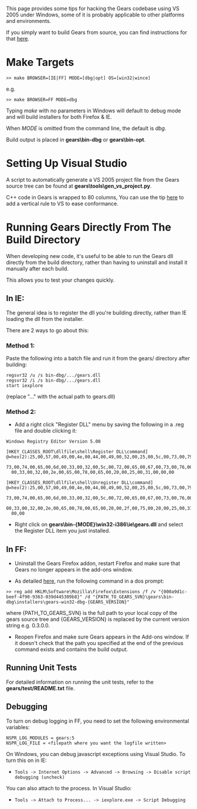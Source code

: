 This page provides some tips for hacking the Gears codebase using VS 2005 under Windows, some of it is probably applicable to other platforms and environments.

If you simply want to build Gears from source, you can find instructions for that [here](BuildingGearsForWindows.md).

# Make Targets #

`>> make BROWSER=[IE|FF] MODE=[dbg|opt] OS=[win32|wince]`

e.g.

`>> make BROWSER=FF MODE=dbg`

Typing _make_ with no parameters in Windows will default to debug mode and will build installers for both Firefox & IE.

When _MODE_ is omitted from the command line, the default is _dbg_.

Build output is placed in **gears\bin-dbg** or **gears\bin-opt**.

# Setting Up Visual Studio #

A script to automatically generate a VS 2005 project file from the Gears source tree can be found at **gears\tools\gen\_vs\_project.py**.

C++ code in Gears is wrapped to 80 columns, You can use the tip [here](http://blogs.msdn.com/saraford/archive/2004/05/05/257953.aspx) to add a vertical rule to VS to ease conformance.

# Running Gears Directly From The Build Directory #

When developing new code, it's useful to be able to run the Gears dll directly from the build directory, rather than having to uninstall and install it manually after each build.

This allows you to test your changes quickly.

## In IE: ##

The general idea is to register the dll you're building directly, rather than IE loading the dll from the installer.

There are 2 ways to go about this:

### Method 1: ###
Paste the following into a batch file and run it from the gears/ directory after building:

```
regsvr32 /u /s bin-dbg/.../gears.dll
regsvr32 /i /s bin-dbg/.../gears.dll
start iexplore
```

(replace "..." with the actual path to gears.dll)

### Method 2: ###
  * Add a right click "Register DLL" menu by saving the following in a .reg file and double clicking it:

```
Windows Registry Editor Version 5.00

[HKEY_CLASSES_ROOT\dllfile\shell\Register DLL\command]
@=hex(2):25,00,57,00,49,00,4e,00,44,00,49,00,52,00,25,00,5c,00,73,00,79,00,\
  73,00,74,00,65,00,6d,00,33,00,32,00,5c,00,72,00,65,00,67,00,73,00,76,00,72,\
  00,33,00,32,00,2e,00,65,00,78,00,65,00,20,00,25,00,31,00,00,00

[HKEY_CLASSES_ROOT\dllfile\shell\Unregister DLL\command]
@=hex(2):25,00,57,00,49,00,4e,00,44,00,49,00,52,00,25,00,5c,00,73,00,79,00,\
  73,00,74,00,65,00,6d,00,33,00,32,00,5c,00,72,00,65,00,67,00,73,00,76,00,72,\
  00,33,00,32,00,2e,00,65,00,78,00,65,00,20,00,2f,00,75,00,20,00,25,00,31,00,\
  00,00
```

  * Right click on **gears\bin-{MODE}\win32-i386\ie\gears.dll** and select the Register DLL item you just installed.

## In FF: ##

  * Uninstall the Gears Firefox addon, restart Firefox and make sure that Gears no longer appears in the add-ons window.

  * As detailed [here](http://developer.mozilla.org/en/docs/Adding_Extensions_using_the_Windows_Registry), run the following command in a dos prompt:

```
>> reg add HKLM\Software\Mozilla\Firefox\Extensions /f /v "{000a9d1c-beef-4f90-9363-039d445309b8}" /d "{PATH_TO_GEARS_SVN}\gears\bin-dbg\installers\gears-win32-dbg-{GEARS_VERSION}"
```
where {PATH\_TO\_GEARS\_SVN} is the full path to your local copy of the gears source tree and {GEARS\_VERSION} is replaced by the current version string e.g. 0.3.0.0.

  * Reopen Firefox and make sure Gears appears in the Add-ons window.  If it doesn't check that the path you specified at the end of the previous command exists and contains the build output.

## Running Unit Tests ##
For detailed information on running the unit tests, refer to the **gears/test/README.txt** file.

## Debugging ##
To turn on debug logging in FF, you need to set the following environmental variables:
```
NSPR_LOG_MODULES = gears:5
NSPR_LOG_FILE = <filepath where you want the logfile written>
```

On Windows, you can debug javascript exceptions using Visual Studio.  To turn this on in IE:

  * `Tools -> Internet Options -> Advanced -> Browsing -> Disable script debugging (uncheck)`

You can also attach to the process.  In Visual Studio:

  * `Tools -> Attach to Process... -> iexplore.exe -> Script Debugging`